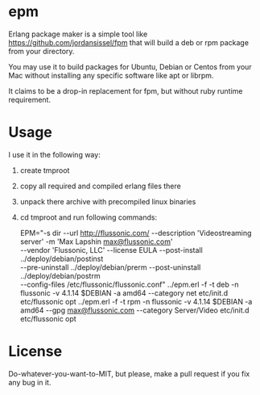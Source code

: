 epm
===

Erlang package maker is a simple tool like https://github.com/jordansissel/fpm  that will build a deb or rpm package from your directory.

You may use it to build packages for Ubuntu, Debian or Centos from your Mac without installing any specific software
like apt or librpm.

It claims to be a drop-in replacement for fpm, but without ruby runtime requirement.

Usage
=====

I use it in the following way:

1. create tmproot
2. copy all required and compiled erlang files there
3. unpack there archive with precompiled linux binaries
4. cd tmproot and run following commands:


    EPM="-s dir --url http://flussonic.com/ --description 'Videostreaming server' -m 'Max Lapshin <max@flussonic.com>' \
    --vendor 'Flussonic, LLC' --license EULA --post-install ../deploy/debian/postinst \
    --pre-uninstall ../deploy/debian/prerm --post-uninstall ../deploy/debian/postrm \
    --config-files /etc/flussonic/flussonic.conf"
    ../epm.erl -f -t deb -n flussonic -v 4.1.14 $DEBIAN -a amd64 --category net etc/init.d etc/flussonic opt
    ../epm.erl -f -t rpm -n flussonic -v 4.1.14 $DEBIAN -a amd64 --gpg max@flussonic.com --category Server/Video etc/init.d etc/flussonic opt


License
=======

Do-whatever-you-want-to-MIT, but please, make a pull request if you fix any bug in it.
